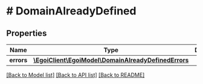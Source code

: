 # # DomainAlreadyDefined

## Properties

Name | Type | Description | Notes
------------ | ------------- | ------------- | -------------
**errors** | [**\EgoiClient\EgoiModel\DomainAlreadyDefinedErrors**](DomainAlreadyDefinedErrors.md) |  | [optional] 

[[Back to Model list]](../../README.md#documentation-for-models) [[Back to API list]](../../README.md#documentation-for-api-endpoints) [[Back to README]](../../README.md)


